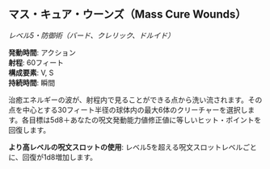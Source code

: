 ## マス・キュア・ウーンズ（Mass Cure Wounds）
*レベル5・防御術（バード、クレリック、ドルイド）*

**発動時間**: アクション  
**射程**: 60フィート  
**構成要素**: V, S  
**持続時間**: 瞬間

治癒エネルギーの波が、射程内で見ることができる点から洗い流されます。その点を中心とする30フィート半径の球体内の最大6体のクリーチャーを選択します。各目標は5d8＋あなたの呪文発動能力値修正値に等しいヒット・ポイントを回復します。

**より高レベルの呪文スロットの使用**: レベル5を超える呪文スロットレベルごとに、回復が1d8増加します。
